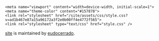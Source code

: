 <html lang="en-US">
  <head>
    <meta charset="UTF-8">
    <!-- Begin Jekyll SEO tag v2.7.1 -->
      <title>site</title>
      <meta name="generator" content="Jekyll v3.9.0" />
      <meta property="og:title" content="site" />
      <meta property="og:locale" content="en_US" />
      <link rel="canonical" href="https://eudocerrado.github.io/site/" />
      <meta property="og:url" content="https://eudocerrado.github.io/site/" />
      <meta property="og:site_name" content="site" />
      <meta name="twitter:card" content="summary" />
      <meta property="twitter:title" content="site" />
      <script type="application/ld+json"> 
        {"url":"https://eudocerrado.github.io/site/","@type":"WebSite","headline":"site","name":"site","@context":"https://schema.org"}
      </script>
    <!-- End Jekyll SEO tag -->

    <meta name="viewport" content="width=device-width, initial-scale=1">
    <meta name="theme-color" content="#157878">
    <link rel="stylesheet" href="/site/assets/css/style.css?v=ad1b467e87a15a96172a3f2e0b00ff4e4772f565">
    <link rel="stylesheet" type="text/css" href="style.css" />
  </head>
  <body>
  </body>


  <footer class="site-footer">
    <span class="site-footer-owner"><a href="https://github.com/eudocerrado/site">site</a> is maintained by <a href="https://github.com/eudocerrado">eudocerrado</a>.</span>
   
  </footer>
    

    
 
</html>
